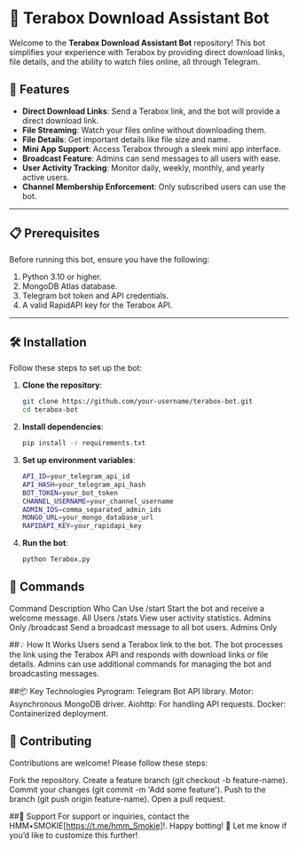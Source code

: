 # 🌟 Terabox Download Assistant Bot  

Welcome to the **Terabox Download Assistant Bot** repository! This bot simplifies your experience with Terabox by providing direct download links, file details, and the ability to watch files online, all through Telegram.  

## 🚀 Features  

- **Direct Download Links**: Send a Terabox link, and the bot will provide a direct download link.  
- **File Streaming**: Watch your files online without downloading them.  
- **File Details**: Get important details like file size and name.  
- **Mini App Support**: Access Terabox through a sleek mini app interface.  
- **Broadcast Feature**: Admins can send messages to all users with ease.  
- **User Activity Tracking**: Monitor daily, weekly, monthly, and yearly active users.  
- **Channel Membership Enforcement**: Only subscribed users can use the bot.  

---

## 📋 Prerequisites  

Before running this bot, ensure you have the following:  

1. Python 3.10 or higher.  
2. MongoDB Atlas database.  
3. Telegram bot token and API credentials.  
4. A valid RapidAPI key for the Terabox API.  

---

## 🛠️ Installation  

Follow these steps to set up the bot:  

1. **Clone the repository**:  
   ```bash  
   git clone https://github.com/your-username/terabox-bot.git  
   cd terabox-bot  
2. **Install dependencies**:
   ```bash
   pip install -r requirements.txt
3. **Set up environment variables**:
   ```bash
   API_ID=your_telegram_api_id  
   API_HASH=your_telegram_api_hash  
   BOT_TOKEN=your_bot_token  
   CHANNEL_USERNAME=your_channel_username  
   ADMIN_IDS=comma_separated_admin_ids  
   MONGO_URL=your_mongo_database_url  
   RAPIDAPI_KEY=your_rapidapi_key

4. **Run the bot**:
   ```bash
   python Terabox.py

## 🤖 Commands
Command	Description	Who Can Use
   /start	Start the bot and receive a welcome message.	All Users
   /stats	View user activity statistics.	Admins Only
   /broadcast	Send a broadcast message to all bot users.	Admins Only

##💡 How It Works
   Users send a Terabox link to the bot.
   The bot processes the link using the Terabox API and responds with download links or file details.
   Admins can use additional commands for managing the bot and broadcasting messages.

##📦 Key Technologies
   Pyrogram: Telegram Bot API library.
   Motor: Asynchronous MongoDB driver.
   Aiohttp: For handling API requests.
   Docker: Containerized deployment.

## 🤝 Contributing
   Contributions are welcome! Please follow these steps:
   
   Fork the repository.
   Create a feature branch (git checkout -b feature-name).
   Commit your changes (git commit -m 'Add some feature').
   Push to the branch (git push origin feature-name).
   Open a pull request.

##📧 Support
   For support or inquiries, contact the HMM٭SMOKIE[https://t.me/hmm_Smokie]!.
   Happy botting! 🚀
   Let me know if you’d like to customize this further!





